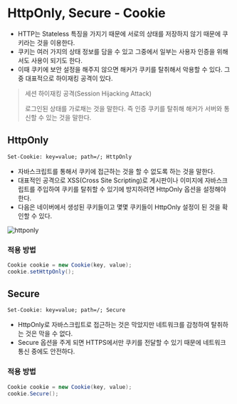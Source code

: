# HttpOnly, Secure - Cookie

- HTTP는 Stateless 특징을 가지기 때문에 서로의 상태를 저장하지 않기 때문에 쿠키라는 것을 이용한다.
- 쿠키는 여러 가지의 상태 정보를 담을 수 있고 그중에서 일부는 사용자 인증을 위해서도 사용이 되기도 한다.
- 이때 쿠키에 보안 설정을 해주지 않으면 해커가 쿠키를 탈취해서 악용할 수 있다. 그중 대표적으로 하이재킹 공격이 있다.

> 세션 하이재킹 공격(Session Hijacking Attack)
>
> 로그인된 상태를 가로채는 것을 말한다. 즉 인증 쿠키를 탈취해 해커가 서버와 통신할 수 있는 것을 말한다.

## HttpOnly

```html
Set-Cookie: key=value; path=/; HttpOnly
```

- 자바스크립트를 통해서 쿠키에 접근하는 것을 할 수 없도록 하는 것을 말한다.
- 대표적인 공격으로 XSS(Cross Site Scripting)로 게시판이나 이미지에 자바스크립트를 주입하여 쿠키를 탈취할 수 있기에 방지하려면 HttpOnly 옵션을 설정해야 한다.
- 다음은 네이버에서 생성된 쿠키들이고 몇몇 쿠키들이 HttpOnly 설정이 된 것을 확인할 수 있다.

![httponly](https://user-images.githubusercontent.com/50051656/172626070-0800665a-7a3f-41d5-9873-d2709b738a91.png)

### 적용 방법

```java
Cookie cookie = new Cookie(key, value);
cookie.setHttpOnly();
```

## Secure

```html
Set-Cookie: key=value; path=/; Secure
```

- HttpOnly로 자바스크립트로 접근하는 것은 막았지만 네트워크를 감청하여 탈취하는 것은 막을 수 없다.
- Secure 옵션을 주게 되면 HTTPS에서만 쿠키를 전달할 수 있기 때문에 네트워크 통신 중에도 안전하다.

### 적용 방법

```java
Cookie cookie = new Cookie(key, value);
cookie.Secure();
```